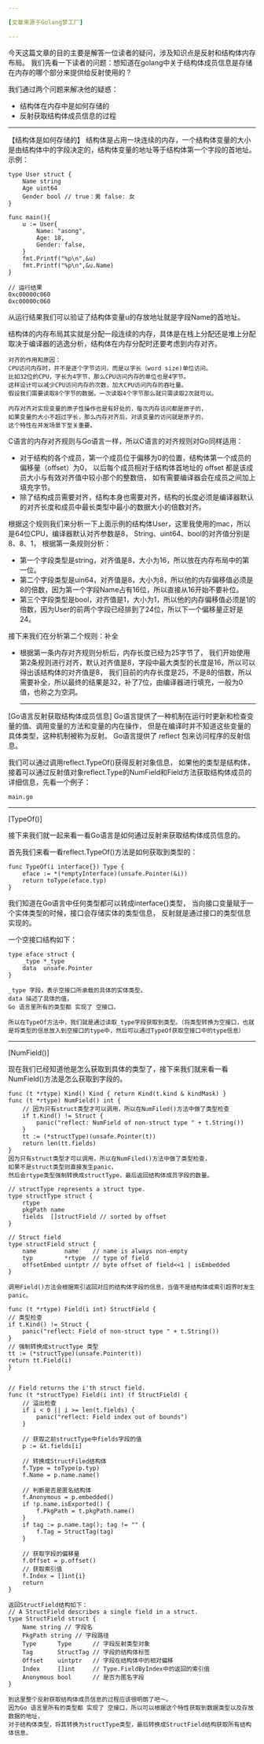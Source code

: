 ```yaml
---

[文章来源于Golang梦工厂]

---
```

今天这篇文章的目的主要是解答一位读者的疑问，涉及知识点是反射和结构体内存布局。
我们先看一下读者的问题：想知道在golang中关于结构体成员信息是存储在内存的哪个部分来提供给反射使用的？

我们通过两个问题来解决他的疑惑：

* 结构体在内存中是如何存储的
* 反射获取结构体成员信息的过程

---

【结构体是如何存储的】
结构体是占用一块连续的内存，一个结构体变量的大小是由结构体中的字段决定的，结构体变量的地址等于结构体第一个字段的首地址。示例：



    type User struct {
        Name string
        Age uint64
        Gender bool // true：男 false: 女
    }
    
    func main(){
        u := User{
            Name: "asong",
            Age: 18,
            Gender: false,
        }
        fmt.Printf("%p\n",&u)
        fmt.Printf("%p\n",&u.Name)
    }

    // 运行结果
    0xc00000c060
    0xc00000c060

从运行结果我们可以验证了结构体变量u的存放地址就是字段Name的首地址。

结构体的内存布局其实就是分配一段连续的内存，具体是在栈上分配还是堆上分配取决于编译器的逃逸分析，结构体在内存分配时还要考虑到内存对齐。

    
    对齐的作用和原因：
    CPU访问内存时，并不是逐个字节访问，而是以字长（word size)单位访问。
    比如32位的CPU，字长为4字节，那么CPU访问内存的单位也是4字节。
    这样设计可以减少CPU访问内存的次数，加大CPU访问内存的吞吐量。
    假设我们需要读取8个字节的数据，一次读取4个字节那么就只需读取2次就可以。
    
    内存对齐对实现变量的原子性操作也是有好处的，每次内存访问都是原子的，
    如果变量的大小不超过字长，那么内存对齐后，对该变量的访问就是原子的，
    这个特性在并发场景下至关重要。

C语言的内存对齐规则与Go语言一样，所以C语言的对齐规则对Go同样适用：

* 对于结构的各个成员，第一个成员位于偏移为0的位置，结构体第一个成员的偏移量（offset）为0，
  以后每个成员相对于结构体首地址的 offset 都是该成员大小与有效对齐值中较小那个的整数倍，
  如有需要编译器会在成员之间加上填充字节。
* 除了结构成员需要对齐，结构本身也需要对齐，结构的长度必须是编译器默认的对齐长度和成员中最长类型中最小的数据大小的倍数对齐。

根据这个规则我们来分析一下上面示例的结构体User，这里我使用的mac，所以是64位CPU，编译器默认对齐参数是8，
String、uint64、bool的对齐值分别是8、8、1，
根据第一条规则分析：

* 第一个字段类型是string，对齐值是8，大小为16，所以放在内存布局中的第一位。
* 第二个字段类型是uin64，对齐值是8，大小为8，所以他的内存偏移值必须是8的倍数，因为第一个字段Name占有16位，所以直接从16开始不要补位。
* 第三个字段类型是bool，对齐值是1，大小为1，所以他的内存偏移值必须是1的倍数，因为User的前两个字段已经排到了24位，所以下一个偏移量正好是24。

接下来我们在分析第二个规则：补全
* 根据第一条内存对齐规则分析后，内存长度已经为25字节了，
  我们开始使用第2条规则进行对齐，默认对齐值是8，字段中最大类型的长度是16，所以可以得出该结构体的对齐值是8，
  我们目前的内存长度是25，不是8的倍数，所以需要补全，所以最终的结果是32，补了7位，由编译器进行填充，一般为0值，也称之为空洞。
 
  ---

[Go语言反射获取结构体成员信息]
Go语言提供了一种机制在运行时更新和检查变量的值、调用变量的方法和变量的内在操作，
但是在编译时并不知道这些变量的具体类型，这种机制被称为反射。
Go语言提供了 reflect 包来访问程序的反射信息。

我们可以通过调用reflect.TypeOf()获得反射对象信息，
如果他的类型是结构体，
接着可以通过反射值对象reflect.Type的NumField和Field方法获取结构体成员的详细信息，先看一个例子：

    main.go

---
[TypeOf()]

接下来我们就一起来看一看Go语言是如何通过反射来获取结构体成员信息的。

首先我们来看一看reflect.TypeOf()方法是如何获取到类型的：

    func TypeOf(i interface{}) Type {
        eface := *(*emptyInterface)(unsafe.Pointer(&i))
        return toType(eface.typ)
    }

我们知道在Go语言中任何类型都可以转成interface{}类型，
当向接口变量赋于一个实体类型的时候，接口会存储实体的类型信息，
反射就是通过接口的类型信息实现的。

一个空接口结构如下：

    type eface struct {
        _type *_type
        data  unsafe.Pointer
    }
    
    _type 字段，表示空接口所承载的具体的实体类型。
    data 描述了具体的值，
    Go 语言里所有的类型都 实现了 空接口。
    
    所以在TypeOf方法中，我们就是通过读取_type字段获取到类型。（将类型转换为空接口，也就是将类型的信息放入到空接口的type中，然后可以通过TypeOf获取空接口中的type信息）

---
[NumField()]

现在我们已经知道他是怎么获取到具体的类型了，接下来我们就来看一看NumField()方法是怎么获取到字段的。

    func (t *rtype) Kind() Kind { return Kind(t.kind & kindMask) }
    func (t *rtype) NumField() int {
        // 因为只有struct类型才可以调用，所以在NumFiled()方法中做了类型检查
        if t.Kind() != Struct {
            panic("reflect: NumField of non-struct type " + t.String())
        }
        tt := (*structType)(unsafe.Pointer(t))
        return len(tt.fields)
    }
    因为只有struct类型才可以调用，所以在NumFiled()方法中做了类型检查，
    如果不是struct类型则直接发生panic，
    然后会rtype类型强制转换成structType，最后返回结构体成员字段的数量。

    // structType represents a struct type.
    type structType struct {
        rtype
        pkgPath name
        fields  []structField // sorted by offset
    }

    // Struct field
    type structField struct {
        name        name    // name is always non-empty
        typ         *rtype  // type of field
        offsetEmbed uintptr // byte offset of field<<1 | isEmbedded
    }

    调用Field()方法会根据索引返回对应的结构体字段的信息，当值不是结构体或索引超界时发生panic。
    
    func (t *rtype) Field(i int) StructField {
    // 类型检查
    if t.Kind() != Struct {
        panic("reflect: Field of non-struct type " + t.String())
    }
    // 强制转换成structType 类型
    tt := (*structType)(unsafe.Pointer(t))
    return tt.Field(i)
    }


    // Field returns the i'th struct field.
    func (t *structType) Field(i int) (f StructField) {
        // 溢出检查
        if i < 0 || i >= len(t.fields) {
            panic("reflect: Field index out of bounds")
        }

        // 获取之前structType中fields字段的值
        p := &t.fields[i]

        // 转换成StructFiled结构体
        f.Type = toType(p.typ)
        f.Name = p.name.name()
    
        // 判断是否是匿名结构体
        f.Anonymous = p.embedded()
        if !p.name.isExported() {
            f.PkgPath = t.pkgPath.name()
        }
        if tag := p.name.tag(); tag != "" {
            f.Tag = StructTag(tag)
        }
    
        // 获取字段的偏移量
        f.Offset = p.offset()
        // 获取索引值
        f.Index = []int{i}
        return
    }

    返回StructField结构如下：
    // A StructField describes a single field in a struct.
    type StructField struct {
        Name string // 字段名
        PkgPath string // 字段路径
        Type      Type      // 字段反射类型对象
        Tag       StructTag // 字段的结构体标签
        Offset    uintptr   // 字段在结构体中的相对偏移
        Index     []int     // Type.FieldByIndex中的返回的索引值
        Anonymous bool      // 是否为匿名字段
    }

    到这里整个反射获取结构体成员信息的过程应该很明朗了吧～。
    因为Go 语言里所有的类型都 实现了 空接口，所以可以根据这个特性获取到数据类型以及存放数据的地址，
    对于结构体类型，将其转换为structType类型，最后转换成StructField结构获取所有结构体信息。
    